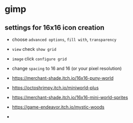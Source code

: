 # gimp

## settings for 16x16 icon creation

* choose `advanced options`, `fill with`, `transparency`
* `view` check `show grid`
* `image` click `configure grid`
* change `spacing` to 16 and 16 (or your pixel resolution)


* https://merchant-shade.itch.io/16x16-puny-world
* https://octoshrimpy.itch.io/miniworld-plus
* https://merchant-shade.itch.io/16x16-mini-world-sprites
* https://game-endeavor.itch.io/mystic-woods
*
